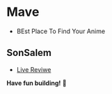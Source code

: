 # Mave

- BEst Place To Find Your Anime

## SonSalem

- [Live Reviwe](https://raw.githack.com/sonsalem/Mave/main/index.html)

**Have fun building!** 🚀
